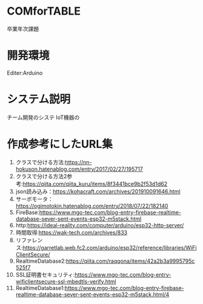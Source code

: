 # COMforTABLE
卒業年次課題

# 開発環境
Editer:Arduino

# システム説明
チーム開発のシステ
IoT機器の

# 作成参考にしたURL集
1. クラスで分ける方法:https://nn-hokuson.hatenablog.com/entry/2017/02/27/195717 
2. クラスで分ける方法2参考:https://qiita.com/qiita_kuru/items/8f3441bce9b2f53d1d62 
3. json読み込み：https://kohacraft.com/archives/201910091646.html 
4. サーボモータ：https://ogimotokin.hatenablog.com/entry/2018/07/22/182140 
5. FireBase:https://www.mgo-tec.com/blog-entry-firebase-realtime-database-sever-sent-events-esp32-m5stack.html 
6. http:https://ideal-reality.com/computer/arduino/esp32-http-server/ 
7. 時間取得:https://wak-tech.com/archives/833 
8. リファレンス:https://garretlab.web.fc2.com/arduino/esp32/reference/libraries/WiFiClientSecure/ 
9. RealtimeDatabase2:https://qiita.com/raqqona/items/42a2b3a9995795c525f7 
10. SSL証明書セキュリティ:https://www.mgo-tec.com/blog-entry-wificlientsecure-ssl-mbedtls-verify.html 
11. RealtimeDatabase1:https://www.mgo-tec.com/blog-entry-firebase-realtime-database-sever-sent-events-esp32-m5stack.html/4 
